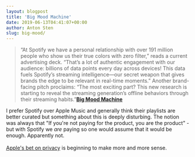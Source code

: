 ```yaml
---
layout: blogpost
title: 'Big Mood Machine'
date: 2019-06-13T04:41:07+00:00
author: Anton Sten
slug: big-mood/
---
```


>“At Spotify we have a personal relationship with over 191 million people who show us their true colors with zero filter,” reads a current advertising deck. “That’s a lot of authentic engagement with our audience: billions of data points every day across devices! This data fuels Spotify’s streaming intelligence—our secret weapon that gives brands the edge to be relevant in real-time moments.” Another brand-facing pitch proclaims: “The most exciting part? This new research is starting to reveal the streaming generation’s offline behaviors through their streaming habits.”**[Big Mood Machine](https://thebaffler.com/downstream/big-mood-machine-pelly)**

I prefer Spotify over Apple Music and generally think their playlists are better curated but something about this is deeply disturbing. The notion was always that "If you're not paying for the product, you are the product" - but with Spotify we _are_ paying so one would assume that it would be enough. Apparently not. <br /><br />
[Apple's bet on privacy](https://www.apple.com/privacy/) is beginning to make more and more sense.
